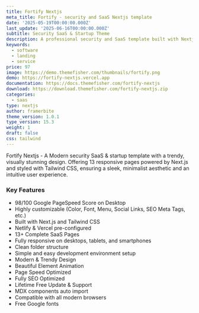 ```yaml
---
title: Fortify Nextjs
meta_title: Fortify - security and SaaS Nextjs template
date: '2025-05-19T00:00:00.000Z'
last_update: '2025-06-16T00:00:00.000Z'
subtitle: Security SaaS & Startup Theme
description: A professional security and SaaS template built with Nextjs and Tailwind CSS.
keywords:
  - software
  - landing
  - service
price: 97
image: https://demo.themefisher.com/thumbnails/fortify.png
demo: https://fortify-nextjs.vercel.app
documentation: https://docs.themefisher.com/fortify-nextjs
download: https://download.themefisher.com/fortify-nextjs.zip
categories:
  - saas
type: nextjs
author: framerbite
theme_version: 1.0.1
type_version: 15.3
weight: 1
draft: false
css: tailwind
---
```

Fortify Nextjs - A Modern security SaaS & startup template with a trendy, visually stunning design. Offering 13 responsive pages powered by Next.js and styled with Tailwind CSS, ensuring a sleek, minimalist aesthetic and an intuitive user experience.

### Key Features

* 98/100 Google PageSpeed Score on Desktop
* Highly customizable (Color, Font, Menu, Social Links, SEO Meta Tags, etc.)
* Built with Next.js and Tailwind CSS
* Netlify & Vercel pre-configured
* 13+ Complete SaaS Pages
* Fully responsive on desktops, tablets, and smartphones
* Clean folder structure
* Simple and easy development environment setup
* Modern & Trendy Design 
* Beautiful Element Animation
* Page Speed Optimized
* Fully SEO Optimized
* Lifetime Free Update & Support
* MDX components auto import
* Compatible with all modern browsers
* Free Google fonts
